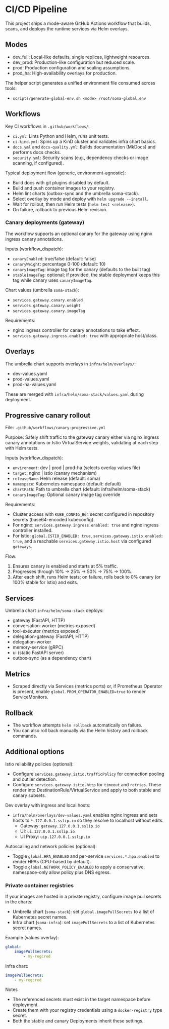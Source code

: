 # CI/CD Pipeline

This project ships a mode-aware GitHub Actions workflow that builds, scans, and deploys the runtime services via Helm overlays.

## Modes

- dev_full: Local-like defaults, single replicas, lightweight resources.
- dev_prod: Production-like configuration but reduced scale.
- prod: Production configuration and scaling assumptions.
- prod_ha: High-availability overlays for production.

The helper script generates a unified environment file consumed across tools:
- `scripts/generate-global-env.sh <mode> /root/soma-global.env`

## Workflows

Key CI workflows in `.github/workflows/`:

- `ci.yml`: Lints Python and Helm, runs unit tests.
- `ci-kind.yml`: Spins up a KinD cluster and validates infra chart basics.
- `docs.yml` and `docs-quality.yml`: Builds documentation (MkDocs) and performs docs checks.
- `security.yml`: Security scans (e.g., dependency checks or image scanning, if configured).

Typical deployment flow (generic, environment-agnostic):
- Build docs with git plugins disabled by default.
- Build and push container images to your registry.
- Helm lint charts (outbox-sync and the umbrella soma-stack).
- Select overlay by mode and deploy with `helm upgrade --install`.
- Wait for rollout, then run Helm tests (`helm test <release>`).
- On failure, rollback to previous Helm revision.

### Canary deployments (gateway)

The workflow supports an optional canary for the gateway using nginx ingress canary annotations.

Inputs (workflow_dispatch):
- `canaryEnabled`: true/false (default: false)
- `canaryWeight`: percentage 0-100 (default: 10)
- `canaryImageTag`: image tag for the canary (defaults to the built tag)
- `stableImageTag`: optional; if provided, the stable deployment keeps this tag while canary uses `canaryImageTag`.

Chart values (umbrella `soma-stack`):
- `services.gateway.canary.enabled`
- `services.gateway.canary.weight`
- `services.gateway.canary.imageTag`

Requirements:
- nginx ingress controller for canary annotations to take effect.
- `services.gateway.ingress.enabled: true` with appropriate host/class.

## Overlays

The umbrella chart supports overlays in `infra/helm/overlays/`:
- dev-values.yaml
- prod-values.yaml
- prod-ha-values.yaml

These are merged with `infra/helm/soma-stack/values.yaml` during deployment.

## Progressive canary rollout

File: `.github/workflows/canary-progressive.yml`

Purpose: Safely shift traffic to the gateway canary either via nginx ingress canary annotations or Istio VirtualService weights, validating at each step with Helm tests.

Inputs (workflow_dispatch):
- `environment`: dev | prod | prod-ha (selects overlay values file)
- `target`: nginx | istio (canary mechanism)
- `releaseName`: Helm release (default: soma)
- `namespace`: Kubernetes namespace (default: default)
- `chartPath`: Path to umbrella chart (default: infra/helm/soma-stack)
- `canaryImageTag`: Optional canary image tag override

Requirements:
- Cluster access with `KUBE_CONFIG_B64` secret configured in repository secrets (base64-encoded kubeconfig).
- For nginx: `services.gateway.ingress.enabled: true` and nginx ingress controller installed.
- For Istio: `global.ISTIO_ENABLED: true`, `services.gateway.istio.enabled: true`, and a reachable `services.gateway.istio.host` via configured `gateways`.

Flow:
1) Ensures canary is enabled and starts at 5% traffic.
2) Progresses through 10% → 25% → 50% → 75% → 100%.
3) After each shift, runs Helm tests; on failure, rolls back to 0% canary (or 100% stable for Istio) and exits.

## Services

Umbrella chart `infra/helm/soma-stack` deploys:
- gateway (FastAPI, HTTP)
- conversation-worker (metrics exposed)
- tool-executor (metrics exposed)
- delegation-gateway (FastAPI, HTTP)
- delegation-worker
- memory-service (gRPC)
- ui (static FastAPI server)
- outbox-sync (as a dependency chart)

## Metrics

- Scraped directly via Services (metrics ports) or, if Prometheus Operator is present, enable `global.PROM_OPERATOR_ENABLED=true` to render ServiceMonitors.

## Rollback

- The workflow attempts `helm rollback` automatically on failure.
- You can also roll back manually via the Helm history and rollback commands.


## Additional options

Istio reliability policies (optional):
- Configure `services.gateway.istio.trafficPolicy` for connection pooling and outlier detection.
- Configure `services.gateway.istio.http` for `timeout` and `retries`.
These render into DestinationRule/VirtualService and apply to both stable and canary subsets.

Dev overlay with ingress and local hosts:
- `infra/helm/overlays/dev-values.yaml` enables nginx ingress and sets hosts to `*.127.0.0.1.sslip.io` so they resolve to localhost without edits.
	- Gateway: `gateway.127.0.0.1.sslip.io`
	- UI: `ui.127.0.0.1.sslip.io`
	- UI Proxy: `uip.127.0.0.1.sslip.io`

Autoscaling and network policies (optional):
- Toggle `global.HPA_ENABLED` and per-service `services.*.hpa.enabled` to render HPAs (CPU-based by default).
- Toggle `global.NETWORK_POLICY_ENABLED` to apply a conservative, namespace-only allow policy plus DNS egress.

### Private container registries

If your images are hosted in a private registry, configure image pull secrets in the charts:

- Umbrella chart (`soma-stack`): set `global.imagePullSecrets` to a list of Kubernetes secret names.
- Infra chart (`soma-infra`): set `imagePullSecrets` to a list of Kubernetes secret names.

Example (values overlay):

```yaml
global:
	imagePullSecrets:
		- my-regcred
```

Infra chart:

```yaml
imagePullSecrets:
	- my-regcred
```

Notes

- The referenced secrets must exist in the target namespace before deployment.
- Create them with your registry credentials using a `docker-registry` type secret.
- Both the stable and canary Deployments inherit these settings.

